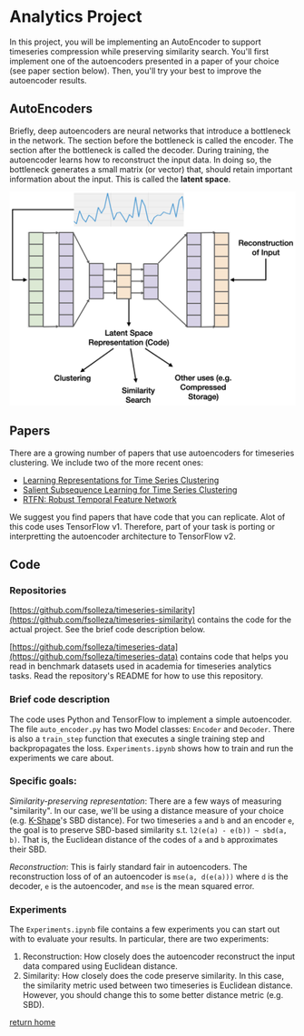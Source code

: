 # Analytics Project

In this project, you will be implementing an AutoEncoder to support timeseries compression
while preserving similarity search. You'll first implement one of the autoencoders
presented in a paper of your choice (see paper section below). Then, you'll try your best
to improve the autoencoder results.

## AutoEncoders

Briefly, deep autoencoders are neural networks that introduce a bottleneck in the network.
The section before the bottleneck is called the encoder. The section after the bottleneck
is called the decoder. During training, the autoencoder learns how to reconstruct the
input data. In doing so, the bottleneck generates a small matrix (or vector) that, should
retain important information about the input. This is called the __latent space__.

![Autoencoders](./assets/autoencoder.png)

## Papers

There are a growing number of papers that use autoencoders for timeseries clustering. We
include two of the more recent ones:

* [Learning Representations for Time Series Clustering][1]
* [Salient Subsequence Learning for Time Series Clustering][2]
* [RTFN: Robust Temporal Feature Network][3]

We suggest you find papers that have code that you can replicate. Alot of this code uses
TensorFlow v1. Therefore, part of your task is porting or interpretting the autoencoder
architecture to TensorFlow v2.

## Code

### Repositories

[https://github.com/fsolleza/timeseries-similarity](https://github.com/fsolleza/timeseries-similarity) contains the code for the actual project. See the brief code description below.

[https://github.com/fsolleza/timeseries-data](https://github.com/fsolleza/timeseries-data)
contains code that helps you read in benchmark datasets used in academia for timeseries
analytics tasks. Read the repository's README for how to use this repository.

### Brief code description

The code uses Python and TensorFlow to implement a simple autoencoder. The file
`auto_encoder.py` has two Model classes: `Encoder` and `Decoder`. There is also a
`train_step` function that executes a single training step and backpropagates the loss.
`Experiments.ipynb` shows how to train and run the experiments we care about.

### Specific goals:

*Similarity-preserving representation*: There are a few ways of measuring "similarity". In
our case, we'll be using a distance measure of your choice (e.g. [K-Shape][4]'s SBD
distance). For two timeseries `a` and `b` and an encoder `e`, the goal is to preserve
SBD-based similarity s.t. `l2(e(a) - e(b)) ~ sbd(a, b)`. That is, the Euclidean distance of
the codes of `a` and `b` approximates their SBD.

*Reconstruction*: This is fairly standard fair in autoencoders. The reconstruction loss of
of an autoencoder is `mse(a, d(e(a)))` where `d` is the decoder, `e` is the autoencoder,
and `mse` is the mean squared error.

### Experiments

The `Experiments.ipynb` file contains a few experiments you can start out with to evaluate
your results. In particular, there are two experiments:

1. Reconstruction: How closely does the autoencoder reconstruct the input data compared
   using Euclidean distance.
2. Similarity: How closely does the code preserve similarity. In this case, the similarity
   metric used between two timeseries is Euclidean distance. However, you should change
   this to some better distance metric (e.g. SBD).



[return home](index.md)

[1]: ./papers/dtcr.pdf
[2]: ./papers/ussl.pdf
[3]: ./papers/rtfn.pdf
[4]: ./papers/kshape.pdf

